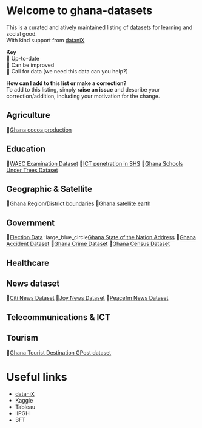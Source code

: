 # Welcome to ghana-datasets
This is a curated and atively maintained listing of datasets for learning and social good.  
With kind support from [dataniX](www.datanix.co.uk/blog)

**Key**  
:large_blue_circle: Up-to-date  
:seedling: Can be improved  
:red_circle: Call for data (we need this data can you help?)  



**How can I add to this list or make a correction?**  
To add to this listing, simply **raise an issue** and describe your correction/addition, including your motivation for the change.  


## Agriculture  
:red_circle:<a href="https:www.datanix.co.uk/blog" target ="_blank" title ="Ghana annual Cocoa Production since 1900">Ghana cocoa production<a>

## Education  
:red_circle:<a href="https:www.datanix.co.uk/blog" target ="_blank" title ="WAEC results dataset from 2010">WAEC Examination Dataset<a>
:red_circle:<a href="https:www.datanix.co.uk/blog" target ="_blank" title ="Explore the availability of ICT labs in SHS for computer training">ICT penetration in SHS<a>
:red_circle:<a href="https:www.datanix.co.uk/blog" target ="_blank" title ="Schools under trees over time">Ghana Schools Under Trees Dataset<a>

## Geographic & Satellite  
:red_circle:<a href="https:www.datanix.co.uk/blog" target ="_blank" title ="Ghana Boundary dataset for mapping">Ghana Region/District boundaries<a>
:red_circle:<a href="https:www.datanix.co.uk/blog" target ="_blank" title ="Ghana satellite imagery from 2000">Ghana satellite earth<a>
  
## Government  
:seedling:<a href="https:www.datanix.co.uk/blog" target ="_blank" title ="Ghana Parliamentry & Presidential election results from 1992">Election Data<a>
:large_blue_circle<a href="https:www.datanix.co.uk/blog" target ="_blank" title ="Ghana State of The Nation address from 2000">Ghana State of the Nation Address<a>
:red_circle:<a href="https:www.datanix.co.uk/blog" target ="_blank" title ="Ghana Road accident fatalities and locations">Ghana Accident Dataset<a>
:red_circle:<a href="https:www.datanix.co.uk/blog" target ="_blank" title ="Ghana crimes by location">Ghana Crime Dataset<a>
:red_circle:<a href="https:www.datanix.co.uk/blog" target ="_blank" title ="The 2010 Ghana census">Ghana Census Dataset<a> 

  
## Healthcare 

## News dataset  
:red_circle:<a href="https:www.datanix.co.uk/blog" target ="_blank" title ="Citi News stories from 2012">Citi News Dataset<a>
:red_circle:<a href="https:www.datanix.co.uk/blog" target ="_blank" title ="Joy News stories from 2010">Joy News Dataset<a>
:red_circle:<a href="https:www.datanix.co.uk/blog" target ="_blank" title ="Peacefm News stories from 2012">Peacefm News Dataset<a>

## Telecommunications & ICT  


## Tourism  
:red_circle:<a href="https:www.datanix.co.uk/blog" target ="_blank" title ="Dataset of GPS Location and GPOST address fo interesting tourist locations is Ghana">Ghana Tourist Destination GPost dataset<a>


# Useful links
- [dataniX](www.datanix.co.uk/blog) 
- Kaggle
- Tableau
- IIPGH
- BFT
   
